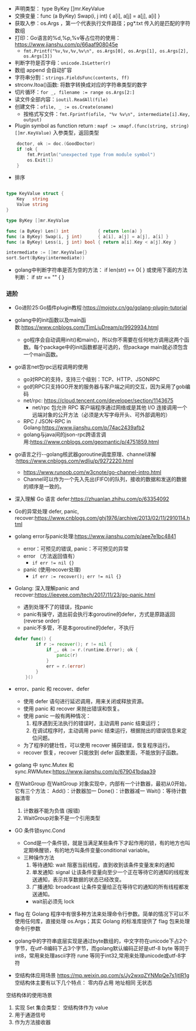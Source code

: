 + 声明类型： type ByKey []mr.KeyValue
+ 交换变量：func (a ByKey) Swap(i, j int)      { a[i], a[j] = a[j], a[i] }
+ 获取入参：os.Args ，第一个代表执行文件路径；pg*.txt 传入的是匹配的字符数组
+ 打印：Go语言的%d,%p,%v等占位符的使用：<https://www.jianshu.com/p/66aaf908045e>
    - `fmt.Printf("%v,%v,%v,%v\n", os.Args[0], os.Args[1], os.Args[2], os.Args[3])`
+ 判断字符是否字母：`unicode.IsLetter(r)`
+ 数组 append 会自动扩容 
+ 字符串分割：`strings.FieldsFunc(contents, ff)`
+ strconv.Itoa()函数: 将数字转换成对应的字符串类型的数字
+ 切片循环：`for _, filename := range os.Args[2:]`
+ 读文件全部内容：`ioutil.ReadAll(file)`
+ 创建文件：`ofile, _ := os.Create(oname)`
    - 按格式写文件：`fmt.Fprintf(ofile, "%v %v\n", intermediate[i].Key, output)`
+ Plugin symbol as function return : `mapf := xmapf.(func(string, string) []mr.KeyValue)` 入参类型，返回类型
```go
    doctor, ok := doc.(GoodDoctor)
	if !ok {
		fmt.Println("unexpected type from module symbol")
		os.Exit(1)
	}
```
+ 排序
```go

type KeyValue struct {
	Key   string
	Value string
}

type ByKey []mr.KeyValue

func (a ByKey) Len() int           { return len(a) }
func (a ByKey) Swap(i, j int)      { a[i], a[j] = a[j], a[i] }
func (a ByKey) Less(i, j int) bool { return a[i].Key < a[j].Key }

intermediate := []mr.KeyValue{}
sort.Sort(ByKey(intermediate))

```
+ golang中判断字符串是否为空的方法：
if len(str) == 0{
}
或使用下面的方法判断：
if str == "" {
}




### 进阶
+ Go进阶25:Go插件plugin教程:<https://mojotv.cn/go/golang-plugin-tutorial>
+ golang中的init函数以及main函数:<https://www.cnblogs.com/TimLiuDream/p/9929934.html>
    - go程序会自动调用init()和main()，所以你不需要在任何地方调用这两个函数。每个package中的init函数都是可选的，但package main就必须包含一个main函数。
+ go语言net包rpc远程调用的使用
    - go对RPC的支持，支持三个级别：TCP、HTTP、JSONRPC
    - go的RPC只支持GO开发的服务器与客户端之间的交互，因为采用了gob编码
    - net/rpc: <https://cloud.tencent.com/developer/section/1143675>
        + net/rpc 包允许 RPC 客户端程序通过网络或是其他 I/O 连接调用一个远端对象的公开方法（必须是大写字母开头、可外部调用的）
    - RPC / JSON-RPC in Golang:<https://www.jianshu.com/p/74ac2439afb2>
    - golang与java间的json-rpc跨语言调用:<https://www.cnblogs.com/geomantic/p/4751859.html>
+ go语言之行--golang核武器goroutine调度原理、channel详解 :<https://www.cnblogs.com/wdliu/p/9272220.html>   
    - https://www.runoob.com/w3cnote/go-channel-intro.html
    - Channel可以作为一个先入先出(FIFO)的队列，接收的数据和发送的数据的顺序是一致的。
+ 深入理解 Go 语言 defer:<https://zhuanlan.zhihu.com/p/63354092>
+ Go的异常处理 defer, panic, recover:<https://www.cnblogs.com/ghj1976/archive/2013/02/11/2910114.html>
+ golang error与panic处理:<https://www.jianshu.com/p/aee7e1bc4841>
    - error：可预见的错误, panic：不可预见的异常
    - error （方法返回值有）
        + `if err != nil {}`
    -  panic (使用recover处理)
        + `if err := recover(); err != nil {}`
+ Golang: 深入理解panic and recover:<https://ieevee.com/tech/2017/11/23/go-panic.html>        
    - 遇到处理不了的错误，找panic
    - panic有操守，退出前会执行本goroutine的defer，方式是原路返回(reverse order)
    - panic不多管，不是本goroutine的defer，不执行 
    ```go
    defer func() {
            if r := recover(); r != nil {
                if _, ok := r.(runtime.Error); ok {
                    panic(r)
                }
                err = r.(error)
            }
        }()
    ```      
+ error、panic 和 recover、defer
    - 使用 defer 语句进行延迟调用，用来关闭或释放资源。
    - 使用 panic 和 recover 来抛出错误和恢复。
    - 使用 panic 一般有两种情况：
        1. 程序遇到无法执行的错误时，主动调用 panic 结束运行；
        2. 在调试程序时，主动调用 panic 结束运行，根据抛出的错误信息来定位问题。
    - 为了程序的健壮性，可以使用 recover 捕获错误，恢复程序运行。
    - recover 恢复，recover 只能放到 defer 函数里面，不能放到子函数。

+ golang 中 sync.Mutex 和 sync.RWMutex:<https://www.jianshu.com/p/679041bdaa39>
+ 在WaitGroup
在WaitGroup 对象实现中，内部有一个计数器，最初从0开始，它有三个方法：
Add()：计数器加一
Done()：计数器减一
Wait()：等待计数器清零
    1. 计数器不能为负值 (报错)
    2. WaitGroup对象不是一个引用类型
+ GO 条件锁sync.Cond
  - Cond是一个条件锁，就是当满足某些条件下才起作用的锁，有的地方也叫定期唤醒锁，有的地方叫条件变量conditional variable。
  - 三种操作方法
    1. 等待通知: wait
    阻塞当前线程，直到收到该条件变量发来的通知
    2. 单发通知: signal
    让该条件变量向至少一个正在等待它的通知的线程发送通知，表示共享数据的状态已经改变。
    3. 广播通知: broadcast
    让条件变量给正在等待它的通知的所有线程都发送通知。
    - wait前必须先 lock
    
+ flag
在 Golang 程序中有很多种方法来处理命令行参数。简单的情况下可以不使用任何库，直接处理 os.Args；其实 Golang 的标准库提供了 flag 包来处理命令行参数

+ golang中的字符串底层实现是通过byte数组的，中文字符在unicode下占2个字节，在utf-8编码下占3个字节，而golang默认编码正好是utf-8
byte 等同于int8，常用来处理ascii字符
rune 等同于int32,常用来处理unicode或utf-8字符

+ 空结构体应用场景
https://mp.weixin.qq.com/s/Jy2wxqZYNMpQe7s1jtIR1g
空结构体主要有以下几个特点：
零内存占用
地址相同
无状态

空结构体的使用场景
1. 实现 Set 集合类型： 空结构体作为 value
2. 用于通道信号
3. 作为方法接收器
